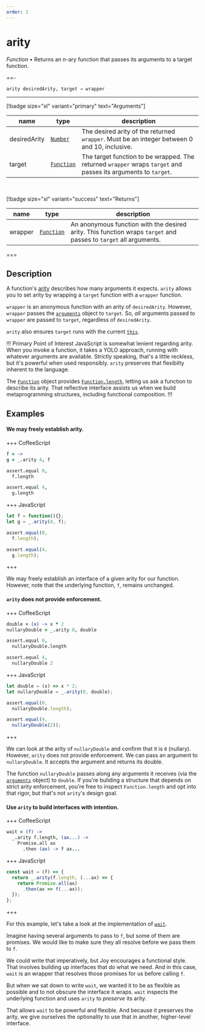 ```yaml
---
order: 1
---
```

# arity

_Function_ &bull; Returns an n-ary function that passes its arguments to a target function.


==- <pre><code>arity desiredArity, target &rarr; wrapper</code></pre>
<hr>

[!badge size="xl" variant="primary" text="Arguments"]

| name | type | description |
|------|------|-------------|
|desiredArity|[`Number`][Number]|The desired arity of the returned `wrapper`. Must be an integer between 0 and 10, inclusive.|
|target|[`Function`][Function]|The target function to be wrapped. The returned `wrapper` wraps `target` and passes its arguments to `target`.|

<br>

[!badge size="xl" variant="success" text="Returns"]

| name | type | description |
|------|------|-------------|
|wrapper|[`Function`][Function]|An anonymous function with the desired arity. This function wraps `target` and passes to `target` all arguments.|



===


## Description

A function's [arity][arity] describes how many arguments it expects. `arity` allows you to set arity by wrapping a `target` function with a `wrapper` function.

`wrapper` is an anonymous function with an arity of `desiredArity`. However, `wrapper` passes the [`arguments`][arguments] object to `target`. So, _all_ arguments passed to `wrapper` are passed to `target`, regardless of `desiredArity`.

`arity` also ensures `target` runs with the current [`this`][this].

!!! Primary Point of Interest
JavaScript is somewhat lenient regarding arity. When you invoke a function, it takes a YOLO approach, running with whatever arguments are available. Strictly speaking, that's a little reckless, but it's powerful when used responsibly. `arity` preserves that flexibilty inherent to the language.

The [`Function`][Function] object provides [`Function.length`][Function.length], letting us ask a function to describe its arity. That reflective interface assists us when we build metaprogramming structures, including functional composition.
!!!

[arity]: https://en.wikipedia.org/wiki/Arity


## Examples



#### We may freely establish arity.

+++ CoffeeScript
```coffeescript #
f = ->
g = _.arity 4, f

assert.equal 0,
  f.length

assert.equal 4,
  g.length
```

+++ JavaScript
```javascript #
let f = function(){};
let g = _.arity(4, f);

assert.equal(0,
  f.length);

assert.equal(4,
  g.length);
```

+++

We may freely establish an interface of a given arity for our function. However, note that the underlying function, `f`, remains unchanged.
#### `arity` does not provide enforcement.

+++ CoffeeScript
```coffeescript #
double = (x) -> x * 2
nullaryDouble = _.arity 0, double

assert.equal 0,
  nullaryDouble.length

assert.equal 4,
  nullaryDouble 2
```

+++ JavaScript
```javascript #
let double = (x) => x * 2;
let nullaryDouble = _.arity(0, double);

assert.equal(0,
  nullaryDouble.length);

assert.equal(4,
  nullaryDouble(2));
```

+++

We can look at the arity of `nullaryDouble` and confirm that it is `0` (nullary). However, `arity` does not provide enforcement. We can pass an argument to `nullaryDouble`. It accepts the argument and returns its double.

The function `nullaryDouble` passes along any arguments it receives (via the [`arguments`][arguments] object) to `double`. If you're buliding a structure that depends on strict arity enforcement, you're free to inspect `Function.length` and opt into that rigor, but that's not `arity`'s design goal.

#### Use `arity` to build interfaces with intention.

+++ CoffeeScript
```coffeescript #
wait = (f) ->
  _.arity f.length, (ax...) ->
    Promise.all ax
      .then (ax) -> f ax...
```

+++ JavaScript
```javascript #
const wait = (f) => {
  return _.arity(f.length, (...ax) => {
    return Promise.all(ax)
      .then(ax => f(...ax));
  });
};
```

+++

For this example, let's take a look at the implementation of [`wait`][wait].

Imagine having several arguments to pass to `f`, but some of them are promises. We would like to make sure they all resolve before we pass them to `f`.

We could write that imperatively, but Joy encourages a functional style. That involves building up interfaces that do what we need. And in this case, `wait` is an wrapper that resolves those promises for us before calling `f`.

But when we sat down to write `wait`, we wanted it to be as flexible as possible and to not obscure the interface it wraps. `wait` inspects the underlying function and uses `arity` to _preserve_ its arity.

That allows `wait` to be powerful and flexible. And because it preserves the arity, we give ourselves the optionality to use that in another, higher-level interface.


[Number]: https://developer.mozilla.org/en-US/docs/Web/JavaScript/Reference/Global_Objects/Number
[Function]: https://developer.mozilla.org/en-US/docs/Web/JavaScript/Reference/Global_Objects/Function
[arguments]: https://developer.mozilla.org/en-US/docs/Web/JavaScript/Reference/Functions/arguments
[this]: https://developer.mozilla.org/en-US/docs/Web/JavaScript/Reference/Operators/this
[Function.length]: https://developer.mozilla.org/en-US/docs/Web/JavaScript/Reference/Global_Objects/Function/length
[wait]: /reference/function/wait.md